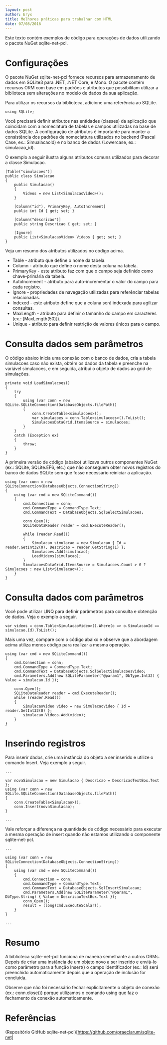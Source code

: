 ```yaml
---
layout: post
author: Eryx
title: Melhores práticas para trabalhar com HTML
date: 07/08/2016
---
```


Este texto contém exemplos de código para operações de dados utilizando o pacote NuGet sqlite-net-pcl.

# Configurações

O pacote NuGet sqlite-net-pcl fornece recursos para armazenamento de dados em SQLite3 para .NET, .NET Core, e Mono. O pacote contém recursos ORM com base em padrões e atributos que possibilitam utilizar a biblioteca sem alterações no modelo de dados da sua aplicação.

Para utilizar os recursos da biblioteca, adicione uma referência ao SQLite.

	using SQLite;

Você precisará definir atributos nas entidades (classes) da aplicação que coincidam com a nomeclatura de tabelas e campos utilizadas na base de dados SQLite. A configuração de atributos é importante para manter a consistência dos padrões de nomeclattura utilizados no backend (Pascal Case, ex.: SimualacaoId) e no banco de dados (Lowercase, ex.: simulacao_id).

O exemplo a seguir ilustra alguns atributos comuns utilizados para decorar a classe Simulacao.

	[Table("simulacoes")]
    public class Simulacao
    {
        public Simulacao()
        {
            Videos = new List<SimulacaoVideo>();
        }

        [Column("id"), PrimaryKey, AutoIncrement]
        public int Id { get; set; }

        [Column("descricao")]
        public string Descricao { get; set; }

        [Ignore]
        public List<SimulacaoVideo> Videos { get; set; }
    }

Veja um resumo dos atributos utilizados no código acima.

* Table - atributo que define o nome da tabela.
* Column - atributo que define o nome desta coluna na tabela.
* PrimaryKey - este atributo faz com que o campo seja definido como chave-primária da tabela.
* AutoIncrement - atributo para auto-incrementar o valor do campo para cada registro.
* Ignore - propriedades de navegação utilizadas para referênciar tabelas relacionadas.
* Indexed - este atributo define que a coluna será indexada para agilizar consultas.
* MaxLength - atributo para definir o tamanho do campo em caracteres (ex.: [MaxLength(50)]).
* Unique - atributo para definir restrição de valores únicos para o campo.

# Consulta dados sem parâmetros

O código abaixo inicia uma conexão com o banco de dados, cria a tabela simulacoes caso não exista, obtém os dados da tabela e preenche na variável simulacoes, e em seguida, atribui o objeto de dados ao grid de simulações.

	private void LoadSimulacoes()
	{
		try
		{
			using (var conn = new SQLite.SQLiteConnection(DatabaseObjects.filePath))
			{
				conn.CreateTable<simulacoes>();
				var simulacoes = conn.Table<simulacoes>().ToList();
				SimulacoesDataGrid.ItemsSource = simulacoes;
			}
		}
		catch (Exception ex)
		{
			throw;
		}
	}

A primeira versão de código (abaixo) utilizava outros componentes NuGet (ex.: SQLite, SQLite.EF6, etc.) que não conseguem obter novos registros do banco de dados SQLite sem que fosse necessário reiniciar a aplicação.

	using (var conn = new SQLiteConnection(DatabaseObjects.ConnectionString))
	{
		using (var cmd = new SQLiteCommand())
		{
			cmd.Connection = conn;
			cmd.CommandType = CommandType.Text;
			cmd.CommandText = DatabaseObjects.SqlSelectSimulacoes;

			conn.Open();
			SQLiteDataReader reader = cmd.ExecuteReader();

			while (reader.Read())
			{
				Simulacao simulacao = new Simulacao { Id = reader.GetInt32(0), Descricao = reader.GetString(1) };
				Simulacoes.Add(simulacao);
				LoadVideos(simulacao);
			}
			SimulacoesDataGrid.ItemsSource = Simulacoes.Count > 0 ? Simulacoes : new List<Simulacao>();
		}
	}

# Consulta dados com parâmetros

Você pode utilizar LINQ para definir parâmetros para consulta e obtenção de dados. Veja o exemplo a seguir.

	var videos = conn.Table<SimulacaoVideo>().Where(o => o.SimulacaoId == simulacao.Id).ToList();

Mais uma vez, compare com o código abaixo e observe que a abordagem acima utiliza menos código para realizar a mesma operação.

	using (var cmd = new SQLiteCommand())
	{
		cmd.Connection = conn;
		cmd.CommandType = CommandType.Text;
		cmd.CommandText = DatabaseObjects.SqlSelectSimulacoesVideo;
		cmd.Parameters.Add(new SQLiteParameter("@param1", DbType.Int32) { Value = simulacao.Id });

		conn.Open();
		SQLiteDataReader reader = cmd.ExecuteReader();
		while (reader.Read())
		{
			SimulacaoVideo video = new SimulacaoVideo { Id = reader.GetInt32(0) };
			simulacao.Videos.Add(video);
		}
	}

# Inserindo registros

Para inserir dados, crie uma instância do objeto a ser inserido e utilize o comando Insert. Veja exemplo a seguir.

	...
	
	var novaSimulacao = new Simulacao { Descricao = DescricaoTextBox.Text };
	using (var conn = new SQLite.SQLiteConnection(DatabaseObjects.filePath))
	{
		conn.CreateTable<Simulacao>();
		conn.Insert(novaSimulacao);
	}
	
	...

Vale reforçar a diferença na quantidade de código necessário para executar a mesma operação de insert quando não estamos utilizando o componente sqlite-net-pcl. 

	...
	
	using (var conn = new SQLiteConnection(DatabaseObjects.ConnectionString))
	{
		using (var cmd = new SQLiteCommand())
		{
			cmd.Connection = conn;
			cmd.CommandType = CommandType.Text;
			cmd.CommandText = DatabaseObjects.SqlInsertSimulacao;
			cmd.Parameters.Add(new SQLiteParameter("@param1", DbType.String) { Value = DescricaoTextBox.Text });
			conn.Open();
			result = (long)cmd.ExecuteScalar();
		}
	}
	
	...

# Resumo

A biblioteca sqlite-net-pcl funciona de maneira semelhante a outros ORMs. Depois de criar uma instância de um objeto novo a ser inserido e enviá-lo como parâmetro para a função Insert() o campo identificador (ex.: Id) será preenchido automaticamente depois que a operação de inclusão for concluída.

Observe que não foi necessário fechar explicitamente o objeto de conexão (ex.: conn.close()) porque utilizamos o comando using que faz o fechamento da conexão automaticamente. 

# Referências

(Repositório GitHub sqlite-net-pcl)[https://github.com/praeclarum/sqlite-net]




